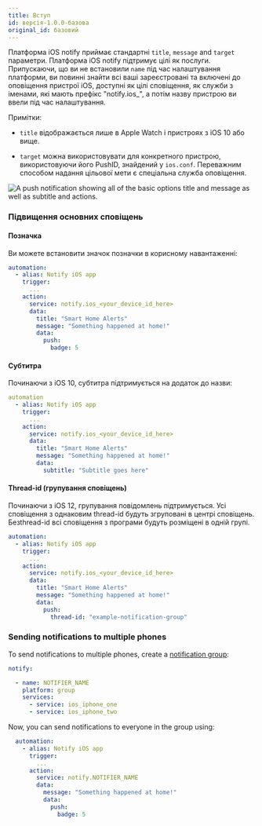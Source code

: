 ```yaml
---
title: Вступ
id: версія-1.0.0-базова
original_id: базовий
---
```


Платформа iOS notify приймає стандартні `title`, `message` and `target` параметри. Платформа iOS notify підтримує цілі як послуги. Припускаючи, що ви не встановили `name` під час налаштування платформи, ви повинні знайти всі ваші зареєстровані та включені до оповіщення пристрої iOS, доступні як цілі сповіщення, як служби з іменами, які мають префікс "notify.ios_", а потім назву пристрою ви ввели під час налаштування.

Примітки:

* `title` відображається лише в Apple Watch і пристроях з iOS 10 або вище.

* `target` можна використовувати для конкретного пристрою, використовуючи його PushID, знайдений у `ios.conf`. Переважним способом надання цільової мети є спеціальна служба оповіщення.

![A push notification showing all of the basic options <code>title</code> and <code>message</code> as well as <code>subtitle</code> and actions.](assets/ios/example.png)

### Підвищення основних сповіщень

#### Позначка

Ви можете встановити значок позначки в корисному навантаженні:

```yaml
automation:
  - alias: Notify iOS app
    trigger:
      ...
    action:
      service: notify.ios_<your_device_id_here>
      data:
        title: "Smart Home Alerts"
        message: "Something happened at home!"
        data:
          push:
            badge: 5
```

#### Субтитра

Починаючи з iOS 10, субтитра підтримується на додаток до назви:

```yaml
automation
  - alias: Notify iOS app
    trigger:
      ...
    action:
      service: notify.ios_<your_device_id_here>
      data:
        title: "Smart Home Alerts"
        message: "Something happened at home!"
        data:
          subtitle: "Subtitle goes here"
```

#### Thread-id (групування сповіщень)

Починаючи з iOS 12, групування повідомлень підтримується. Усі сповіщення з однаковим thread-id будуть згруповані в центрі сповіщень. Безthread-id всі сповіщення з програми будуть розміщені в одній групі.

```yaml
automation:
  - alias: Notify iOS app
    trigger:
      ...
    action:
      service: notify.ios_<your_device_id_here>
      data:
        title: "Smart Home Alerts"
        message: "Something happened at home!"
        data:
          push:
            thread-id: "example-notification-group"
```

### Sending notifications to multiple phones

To send notifications to multiple phones, create a [notification group](https://www.home-assistant.io/components/notify.group/):

```yaml
notify:

  - name: NOTIFIER_NAME
    platform: group
    services:
      - service: ios_iphone_one
      - service: ios_iphone_two
```

Now, you can send notifications to everyone in the group using:

```yaml
  automation:
    - alias: Notify iOS app
      trigger:
        ...
      action:
        service: notify.NOTIFIER_NAME
        data:
          message: "Something happened at home!"
          data:
            push:
              badge: 5
```